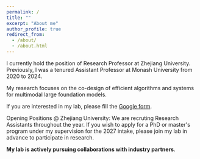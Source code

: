 ```yaml
---
permalink: /
title: ""
excerpt: "About me"
author_profile: true
redirect_from: 
  - /about/
  - /about.html
---
```


I currently hold the position of Research Professor at Zhejiang University. Previously, I was a tenured Assistant Professor at Monash University from 2020 to 2024. 

My research focuses on the co-design of efficient algorithms and systems for multimodal large foundation models.

If you are interested in my lab, please fill the [Google form](https://forms.gle/UoR8B19y2NsjtGRJ6). 

Opening Positions @ Zhejiang University: We are recruting Research Assistants throughout the year. If you wish to apply for a PhD or master's program under my supervision for the 2027 intake, please join my lab in advance to participate in research.

**My lab is actively pursuing collaborations with industry partners**.
